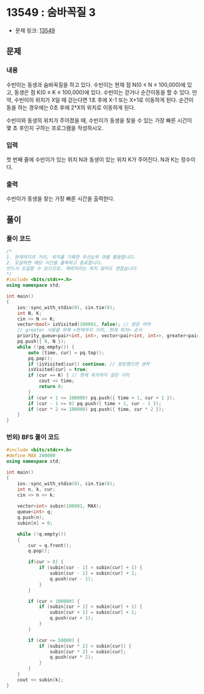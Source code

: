 # 13549 : 숨바꼭질 3
- 문제 링크: [13549](https://www.acmicpc.net/problem/13549)

## 문제
### 내용
수빈이는 동생과 숨바꼭질을 하고 있다. 수빈이는 현재 점 N(0 ≤ N ≤ 100,000)에 있고, 동생은 점 K(0 ≤ K ≤ 100,000)에 있다. 수빈이는 걷거나 순간이동을 할 수 있다. 만약, 수빈이의 위치가 X일 때 걷는다면 1초 후에 X-1 또는 X+1로 이동하게 된다. 순간이동을 하는 경우에는 0초 후에 2*X의 위치로 이동하게 된다.

수빈이와 동생의 위치가 주어졌을 때, 수빈이가 동생을 찾을 수 있는 가장 빠른 시간이 몇 초 후인지 구하는 프로그램을 작성하시오.

### 입력
첫 번째 줄에 수빈이가 있는 위치 N과 동생이 있는 위치 K가 주어진다. N과 K는 정수이다.

### 출력
수빈이가 동생을 찾는 가장 빠른 시간을 출력한다.

## 풀이
### 풀이 코드
```cpp
/*
1. 현재까지의 거리, 위치를 기록한 우선순위 큐를 활용합니다.
2. 도달하면 해당 시간을 출력하고 종료합니다.
반드시 도달할 수 있으므로, 예외처리는 하지 않아도 괜찮습니다.
*/
#include <bits/stdc++.h>
using namespace std;

int main()
{
	ios::sync_with_stdio(0), cin.tie(0);
	int N, K;
	cin >> N >> K;
	vector<bool> isVisited(100001, false); // 방문 여부
    // greater 사용을 위해 <현재까지 거리, 현재 위치> 순서
	priority_queue<pair<int, int>, vector<pair<int, int>>, greater<pair<int, int>>> pq;
	pq.push({ 0, N });
	while (!pq.empty()) {
		auto [time, cur] = pq.top();
		pq.pop();
		if (isVisited[cur]) continue; // 방문했으면 생략
		isVisited[cur] = true;
		if (cur == K) { // 현재 위치까지 걸린 거리
			cout << time;
			return 0;
		}
		if (cur + 1 <= 100000) pq.push({ time + 1, cur + 1 });
		if (cur - 1 >= 0) pq.push({ time + 1, cur - 1 });
		if (cur * 2 <= 100000) pq.push({ time, cur * 2 });
	}
}
```

### 번외) BFS 풀이 코드
``` cpp
#include <bits/stdc++.h>
#define MAX 200000
using namespace std;

int main()
{
	ios::sync_with_stdio(0), cin.tie(0);
	int n, k, cur;
	cin >> n >> k;
	
	vector<int> subin(100001, MAX);
	queue<int> q;
	q.push(n);
	subin[n] = 0;

	while (!q.empty())
	{
		cur = q.front();
		q.pop();

		if(cur > 0) {
			if (subin[cur - 1] > subin[cur] + 1) {
				subin[cur - 1] = subin[cur] + 1;
				q.push(cur - 1);
			}
		}

		if (cur < 100000) {
			if (subin[cur + 1] > subin[cur] + 1) {
				subin[cur + 1] = subin[cur] + 1;
				q.push(cur + 1);
			}
		}

		if (cur <= 50000) {
			if (subin[cur * 2] > subin[cur]) {
				subin[cur * 2] = subin[cur];
				q.push(cur * 2);
			}
		}
	}
	cout << subin[k];
}
``` 